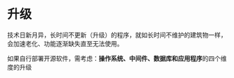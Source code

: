 # 升级

技术日新月异，长时间不更新（升级）的程序，就如长时间不维护的建筑物一样，会加速老化、功能逐渐缺失直至无法使用。

如果自行部署开源软件，需考虑：**操作系统、中间件、数据库和应用程序**的四个维度的升级